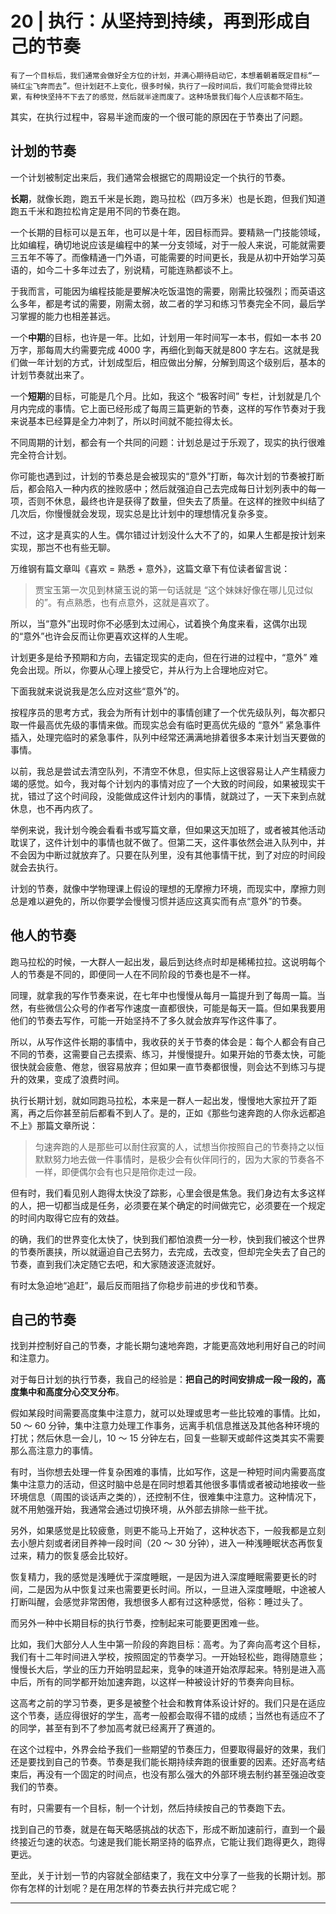 # 20 | 执行：从坚持到持续，再到形成自己的节奏

    有了一个目标后，我们通常会做好全方位的计划，并满心期待启动它，本想着朝着既定目标“一骑红尘飞奔而去”。但计划赶不上变化，很多时候，执行了一段时间后，我们可能会觉得比较累，有种快坚持不下去了的感觉，然后就半途而废了。这种场景我们每个人应该都不陌生。

其实，在执行过程中，容易半途而废的一个很可能的原因在于节奏出了问题。

## 计划的节奏

一个计划被制定出来后，我们通常会根据它的周期设定一个执行的节奏。

**长期**，就像长跑，跑五千米是长跑，跑马拉松（四万多米）也是长跑，但我们知道跑五千米和跑拉松肯定是用不同的节奏在跑。

一个长期的目标可以是五年，也可以是十年，因目标而异。要精熟一门技能领域，比如编程，确切地说应该是编程中的某一分支领域，对于一般人来说，可能就需要三五年不等了。而像精通一门外语，可能需要的时间更长，我是从初中开始学习英语的，如今二十多年过去了，别说精，可能连熟都谈不上。

于我而言，可能因为编程技能是要解决吃饭温饱的需要，刚需比较强烈；而英语这么多年，都是考试的需要，刚需太弱，故二者的学习和练习节奏完全不同，最后学习掌握的能力也相差甚远。

一个**中期**的目标，也许是一年。比如，计划用一年时间写一本书，假如一本书 20 万字，那每周大约需要完成 4000 字，再细化到每天就是800 字左右。这就是我们做一年计划的方式，计划成型后，相应做出分解，分解到周这个级别后，基本的计划节奏就出来了。

一个**短期**的目标，可能是几个月。比如，我这个 “极客时间” 专栏，计划就是几个月内完成的事情。它上面已经形成了每周三篇更新的节奏，这样的写作节奏对于我来说基本已经算是全力冲刺了，所以时间就不能拉得太长。

不同周期的计划，都会有一个共同的问题：计划总是过于乐观了，现实的执行很难完全符合计划。

你可能也遇到过，计划的节奏总是会被现实的“意外”打断，每次计划的节奏被打断后，都会陷入一种内疚的挫败感中；然后就强迫自己去完成每日计划列表中的每一项，否则不休息，最终也许是获得了数量，但失去了质量。在这样的挫败中纠结了几次后，你慢慢就会发现，现实总是比计划中的理想情况复杂多变。

不过，这才是真实的人生。偶尔错过计划没什么大不了的，如果人生都是按计划来实现，那岂不也有些无聊。

万维钢有篇文章叫《喜欢 = 熟悉 + 意外》，这篇文章下有位读者留言说：

> 贾宝玉第一次见到林黛玉说的第一句话就是 “这个妹妹好像在哪儿见过似的”。有点熟悉，也有点意外，这就是喜欢了。

所以，当“意外”出现时你不必感到太过闹心，试着换个角度来看，这偶尔出现的“意外”也许会反而让你更喜欢这样的人生呢。

计划更多是给予预期和方向，去锚定现实的走向，但在行进的过程中，“意外” 难免会出现。所以，你要从心理上接受它，并从行为上合理地应对它。

下面我就来说说我是怎么应对这些“意外”的。

按程序员的思考方式，我会为所有计划中的事情创建了一个优先级队列，每次都只取一件最高优先级的事情来做。而现实总会有临时更高优先级的 “意外” 紧急事件插入，处理完临时的紧急事件，队列中经常还满满地排着很多本来计划当天要做的事情。

以前，我总是尝试去清空队列，不清空不休息，但实际上这很容易让人产生精疲力竭的感觉。如今，我对每个计划内的事情对应了一个大致的时间段，如果被现实干扰，错过了这个时间段，没能做成这件计划内的事情，就跳过了，一天下来到点就休息，也不再内疚了。

举例来说，我计划今晚会看看书或写篇文章，但如果这天加班了，或者被其他活动耽误了，这件计划中的事情也就不做了。但第二天，这件事依然会进入队列中，并不会因为中断过就放弃了。只要在队列里，没有其他事情干扰，到了对应的时间段就会去执行。

计划的节奏，就像中学物理课上假设的理想的无摩擦力环境，而现实中，摩擦力则总是难以避免的，所以你要学会慢慢习惯并适应这真实而有点“意外”的节奏。

## 他人的节奏

跑马拉松的时候，一大群人一起出发，最后到达终点时却是稀稀拉拉。这说明每个人的节奏是不同的，即便同一人在不同阶段的节奏也是不一样。

同理，就拿我的写作节奏来说，在七年中也慢慢从每月一篇提升到了每周一篇。当然，有些微信公众号的作者写作速度一直都很快，可能是每天一篇。但如果我要用他们的节奏去写作，可能一开始坚持不了多久就会放弃写作这件事了。

所以，从写作这件长期的事情中，我收获的关于节奏的体会是：每个人都会有自己不同的节奏，这需要自己去摸索、练习，并慢慢提升。如果开始的节奏太快，可能很快就会疲惫、倦怠，很容易放弃；但如果一直节奏都很慢，则会达不到练习与提升的效果，变成了浪费时间。

执行长期计划，就如同跑马拉松，本来是一群人一起出发，慢慢地大家拉开了距离，再之后你甚至前后都看不到人了。是的，正如《那些匀速奔跑的人你永远都追不上》那篇文章所说：

> 匀速奔跑的人是那些可以耐住寂寞的人，试想当你按照自己的节奏持之以恒默默努力地去做一件事情时，是极少会有伙伴同行的，因为大家的节奏各不一样，即便偶尔会有也只是陪你走过一段。

但有时，我们看见别人跑得太快没了踪影，心里会很是焦急。我们身边有太多这样的人，把一切都当成是任务，必须要在某个确定的时间做完它，必须要在一个规定的时间内取得它应有的效益。

的确，我们的世界变化太快了，快到我们都怕浪费一分一秒，快到我们被这个世界的节奏所裹挟，所以就逼迫自己去努力，去完成，去改变，但却完全失去了自己的节奏，直到我们决定随它去吧，和大家随波逐流就好。

有时太急迫地“追赶”，最后反而阻挡了你稳步前进的步伐和节奏。

## 自己的节奏

找到并控制好自己的节奏，才能长期匀速地奔跑，才能更高效地利用好自己的时间和注意力。

对于每日计划的执行节奏，我自己的经验是：**把自己的时间安排成一段一段的，高度集中和高度分心交叉分布**。

假如某段时间需要高度集中注意力，就可以处理或思考一些比较难的事情。比如，50 ～ 60 分钟，集中注意力处理工作事务，远离手机信息推送及其他各种环境的打扰；然后休息一会儿，10 ～ 15 分钟左右，回复一些聊天或邮件这类其实不需要那么高注意力的事情。

有时，当你想去处理一件复杂困难的事情，比如写作，这是一种短时间内需要高度集中注意力的活动，但这时脑中总是在同时想着其他很多事情或者被动地接收一些环境信息（周围的谈话声之类的），还控制不住，很难集中注意力。这种情况下，就不用勉强开始，我通常会通过切换环境，从外部去排除一些干扰。

另外，如果感觉是比较疲惫，则更不能马上开始了，这种状态下，一般我都是立刻去小憩片刻或者闭目养神一段时间（20 ～ 30 分钟），进入一种浅睡眠状态再恢复过来，精力的恢复感会比较好。

恢复精力，我的感觉是浅睡优于深度睡眠，一是因为进入深度睡眠需要更长的时间，二是因为从中恢复过来也需要更长时间。所以，一旦进入深度睡眠，中途被人打断叫醒，会感觉非常困倦，我想很多人都有过这种感觉，俗称：睡过头了。

而另外一种中长期目标的执行节奏，控制起来可能要更困难一些。

比如，我们大部分人人生中第一阶段的奔跑目标：高考。为了奔向高考这个目标，我们有十二年时间进入学校，按照固定的节奏学习。一开始轻松些，跑得随意些；慢慢长大后，学业的压力开始明显起来，竞争的味道开始浓厚起来。特别是进入高中后，所有的同学都开始加速奔跑，以这样一种被设计好的节奏奔向目标。

这高考之前的学习节奏，更多是被整个社会和教育体系设计好的。我们只是在适应这个节奏，适应得很好的学生，高考一般都会取得不错的成绩；当然也有适应不了的同学，甚至有到不了参加高考就已经离开了赛道的。

在这个过程中，外界会给予我们一些期望的节奏压力，但要取得最好的效果，我们还是要找到自己的节奏。节奏是我们能长期持续奔跑的很重要的因素。还好高考结束后，再没有一个固定的时间点，也没有那么强大的外部环境去制约甚至强迫改变我们的节奏。

有时，只需要有一个目标，制一个计划，然后持续按自己的节奏跑下去。

找到自己的节奏，就是在每天略感挑战的状态下，形成不断加速前行，直到一个最终接近匀速的状态。匀速是我们能长期坚持的临界点，它能让我们跑得更久，跑得更远。

至此，关于计划一节的内容就全部结束了，我在文中分享了一些我的长期计划。那你有怎样的计划呢？是在用怎样的节奏去执行并完成它呢？

* * *
    